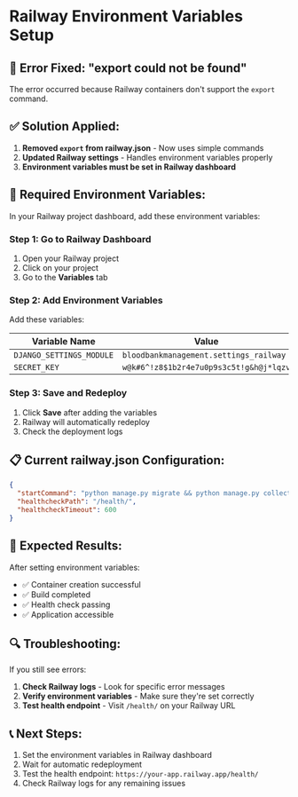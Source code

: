 # Railway Environment Variables Setup

## 🚨 **Error Fixed: "export could not be found"**

The error occurred because Railway containers don't support the `export` command.

## ✅ **Solution Applied:**

1. **Removed `export` from railway.json** - Now uses simple commands
2. **Updated Railway settings** - Handles environment variables properly
3. **Environment variables must be set in Railway dashboard**

## 🔧 **Required Environment Variables:**

In your Railway project dashboard, add these environment variables:

### **Step 1: Go to Railway Dashboard**

1. Open your Railway project
2. Click on your project
3. Go to the **Variables** tab

### **Step 2: Add Environment Variables**

Add these variables:

| Variable Name            | Value                                   |
| ------------------------ | --------------------------------------- |
| `DJANGO_SETTINGS_MODULE` | `bloodbankmanagement.settings_railway`  |
| `SECRET_KEY`             | `w@k#6^!z8$1b2r4e7u0p9s3c5t!g&h@j*lqzv` |

### **Step 3: Save and Redeploy**

1. Click **Save** after adding the variables
2. Railway will automatically redeploy
3. Check the deployment logs

## 📋 **Current railway.json Configuration:**

```json
{
  "startCommand": "python manage.py migrate && python manage.py collectstatic --noinput && gunicorn bloodbankmanagement.wsgi:application --bind 0.0.0.0:$PORT --timeout 120",
  "healthcheckPath": "/health/",
  "healthcheckTimeout": 600
}
```

## 🎯 **Expected Results:**

After setting environment variables:

- ✅ Container creation successful
- ✅ Build completed
- ✅ Health check passing
- ✅ Application accessible

## 🔍 **Troubleshooting:**

If you still see errors:

1. **Check Railway logs** - Look for specific error messages
2. **Verify environment variables** - Make sure they're set correctly
3. **Test health endpoint** - Visit `/health/` on your Railway URL

## 📞 **Next Steps:**

1. Set the environment variables in Railway dashboard
2. Wait for automatic redeployment
3. Test the health endpoint: `https://your-app.railway.app/health/`
4. Check Railway logs for any remaining issues

